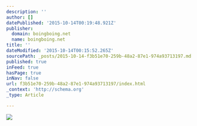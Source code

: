 ```yaml
---
description: ''
author: []
datePublished: '2015-10-14T00:19:48.921Z'
publisher:
  domain: boingboing.net
  name: boingboing.net
title: ''
dateModified: '2015-10-14T00:15:52.265Z'
sourcePath: _posts/2015-10-14-f3b51e70-259b-48a2-87e1-974a93713197.md
published: true
inFeed: true
hasPage: true
inNav: false
url: f3b51e70-259b-48a2-87e1-974a93713197/index.html
_context: 'http://schema.org'
_type: Article

---
```

![](http://media.boingboing.net/wp-content/uploads/2015/10/tower-records.jpg)